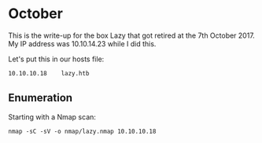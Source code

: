 # October

This is the write-up for the box Lazy that got retired at the 7th October 2017.
My IP address was 10.10.14.23 while I did this.

Let's put this in our hosts file:
```markdown
10.10.10.18    lazy.htb
```

## Enumeration

Starting with a Nmap scan:

```markdown
nmap -sC -sV -o nmap/lazy.nmap 10.10.10.18
```

```markdown
